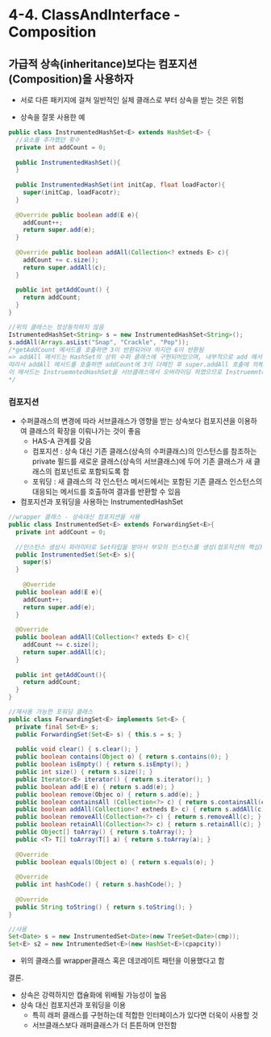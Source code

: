 # 4-4. ClassAndInterface - Composition

## 가급적 상속(inheritance)보다는 컴포지션(Composition)을 사용하자

- 서로 다른 패키지에 걸쳐 일반적인 실체 클래스로 부터 상속을 받는 것은 위험

- 상속을 잘못 사용한 예

```java
public class InstrumentedHashSet<E> extends HashSet<E> {
  //요소를 추가했던 횟수
  private int addCount = 0;
  
  public InstrumentedHashSet(){
  }
  
  public InstrumentedHashSet(int initCap, float loadFactor){
    super(initCap, loadFacotr);
  }
  
  @Override public boolean add(E e){
    addCount++;
    return super.add(e);
  }
  
  @Override public boolean addAll(Collection<? extneds E> c){
    addCount += c.size();
    return super.addAll(c);
  }
  
  public int getAddCount() {
    return addCount;
  }
}

//위의 클래스는 정상동작하지 않음
IstrumentedHashSet<String> s = new InstrumentedHashSet<String>();
s.addAll(Arrays.asList("Snap", "Crackle", "Pop"));
/*getAddCount 메서드를 호출하면 3이 반환되어야 하지만 6이 반환됨
=> addAll 메서드는 HashSet의 상위 수퍼 클래스에 구현되어있으며, 내부적으로 add 메서드를 호출하도록 되어 있음
따라서 addAll 메서드를 호출하면 addCount에 3이 더해진 후 super.addAll 호출에 의해 HashSet의 addAll 메서드가 호출 됨
이 메서드는 InstruemntedHashSet을 서브클래스에서 오버라이딩 하였으므로 InstruemntedHashSet의 add가 호출되어 결국 addCount에 1씩 세번이 추가로 더해져서 최종값이 6이 됨
*/
```

### 컴포지션

- 수퍼클래스의 변경에 따라 서브클래스가 영향을 받는 상속보다 컴포지션을 이용하여 클래스의 확장을 이뤄나가는 것이 좋음
  - HAS-A 관계를 갖음
  - 컴포지션 : 상속 대신 기존 클래스(상속의 수퍼클래스)의 인스턴스를 참조하는 private 필드를 새로운  클래스(상속의 서브클래스)에 두어 기존 클래스가 새 클래스의 컴포넌트로 포함되도록 함
  - 포워딩 : 새 클래스의 각 인스턴스 메서드에서는 포함된 기존 클래스 인스턴스의 대응되는 메서드를 호출하여 결과를 반환할 수 있음
- 컴포지션과 포워딩을 사용하는 InstrumentedHashSet

```java
//wrapper 클래스 - 상속대신 컴포지션을 사용
public class InstrumentedSet<E> extends ForwardingSet<E>{
  private int addCount = 0;
  
  //인스턴스 생성시 파라미터로 Set타입을 받아서 부모의 인스턴스를 생성(컴포지션의 핵심)
  public InstrumentedSet(Set<E> s){
    super(s)
  }
  
 	@Override
  public boolean add(E e){
    addCount++;
    return super.add(e);
  }
  
  @Override 
  public boolean addAll(Collection<? exteds E> c){
    addCount += c.size();
    return super.addAll(c);
  }
  
  public int getAddCount(){
    return addCount;
  }
}

//재사용 가능한 포워딩 클래스
public class ForwardingSet<E> implements Set<E> {
  private final Set<E> s;
  public ForwardingSet(Set<E> s) { this.s = s; }
  
  public void clear() { s.clear(); }
  public boolean contains(Object o) { return s.contains(0); }
  public boolean isEmpty() { return s.isEmpty(); }
  public int size() { return s.size(); }
  public Iterator<E> iterator() { return s.iterator(); }
  public boolean add(E e) { return s.add(e); }
  public boolean remove(Objec o) { return s.add(e); }
  public boolean containsAll (Collection<?> c) { return s.containsAll(c); }
  public boolean addAll(Collection<? extneds E> c) { return s.addAll(c); }
  public boolean removeAll(Collection<?> c) { return s.removeAll(c); }
  public boolean retainAll(Collection<?> c) { return s.retainAll(c); }
  public Object[] toArray() { return s.toArray(); }
  public <T> T[] toArray(T[] a) { return s.toArray(a); }
  
  @Override
  public boolean equals(Object o) { return s.equals(o); }
  
  @Override
  public int hashCode() { return s.hashCode(); }
  
  @Override
  public String toString() { return s.toString(); }
}

//사용
Set<Date> s = new InstrumentedSet<Date>(new TreeSet<Date>(cmp));
Set<E> s2 = new IntrumentedSet<E>(new HashSet<E>(cpapcity))
```

- 위의 클래스를 wrapper클래스 혹은 데코레이트 패턴을 이용했다고 함

결론.

- 상속은 강력하지만 캡슐화에 위배될 가능성이 높음
- 상속 대신 컴포지션과 포워딩을 이용
  - 특히 래퍼 클래스를 구현하는데 적합한 인터페이스가 있다면 더욱이 사용할 것
  - 서브클래스보다 래퍼클래스가 더 튼튼하며 안전함